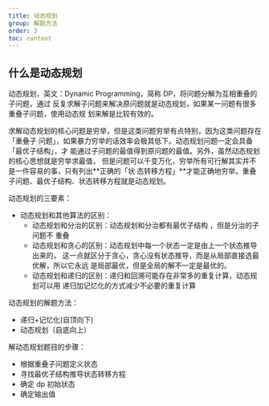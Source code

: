 ```yaml
---
title: 动态规划
group: 解题方法
order: 3
toc: content
---
```


## 什么是动态规划

动态规划，英文：Dynamic Programming，简称 DP，将问题分解为互相重叠的子问题，通过
反复求解子问题来解决原问题就是动态规划，如果某一问题有很多重叠子问题，使用动态规
划来解是比较有效的。

求解动态规划的核心问题是穷举，但是这类问题穷举有点特别，因为这类问题存在「重叠子
问题」，如果暴力穷举的话效率会极其低下。动态规划问题一定会具备「最优子结构」，才
能通过子问题的最值得到原问题的最值。另外，虽然动态规划的核心思想就是穷举求最值，
但是问题可以千变万化，穷举所有可行解其实并不是一件容易的事，只有列出**正确的「状
态转移方程」**才能正确地穷举。重叠子问题、最优子结构、状态转移方程就是动态规划。

动态规划的三要素：

- 动态规划和其他算法的区别：
  - 动态规划和分治的区别：动态规划和分治都有最优子结构 ，但是分治的子问题不
    重叠
  - 动态规划和贪心的区别：动态规划中每一个状态一定是由上一个状态推导出来的，
    这一点就区分于贪心，贪心没有状态推导，而是从局部直接选最优解，所以它永远
    是局部最优，但是全局的解不一定是最优的。
  - 动态规划和递归的区别：递归和回溯可能存在非常多的重复计算，动态规划可以用
    递归加记忆化的方式减少不必要的重复计算

动态规划的解题方法：

- 递归+记忆化(自顶向下)
- 动态规划（自底向上）

解动态规划题目的步骤：

- 根据重叠子问题定义状态
- 寻找最优子结构推导状态转移方程
- 确定 dp 初始状态
- 确定输出值
